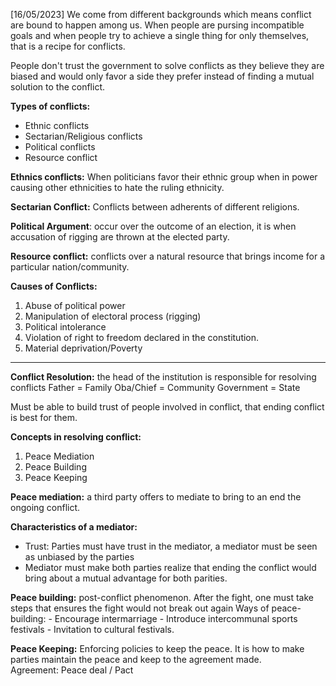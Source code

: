 [16/05/2023]
We come from different backgrounds which means conflict are bound to happen among us.
When people are pursing incompatible goals and when people try to achieve a single thing for only themselves, that is a recipe for conflicts.

People don't trust the government to solve conflicts as they believe they are biased and would only favor a side they prefer instead of finding a mutual solution to the conflict.

**Types of conflicts:**
- Ethnic conflicts
- Sectarian/Religious conflicts
- Political conflicts
- Resource conflict

**Ethnics conflicts:** When politicians favor their ethnic group when in power causing other ethnicities to hate the ruling ethnicity.

**Sectarian Conflict:** Conflicts between adherents of different religions. 

**Political Argument**: occur over the outcome of an election, it is when accusation of rigging  are thrown at the elected party.

**Resource conflict:** conflicts over a natural resource that brings income for a particular nation/community.

**Causes of Conflicts:**
1. Abuse of political power
2. Manipulation of electoral process (rigging)
3. Political intolerance
4. Violation of right to freedom declared in the constitution. 
5. Material deprivation/Poverty

---
**Conflict Resolution:**
the head of the institution is responsible for resolving conflicts
Father = Family
Oba/Chief = Community
Government = State

Must be able to build trust of people involved in conflict, that ending conflict is best for them.

**Concepts in resolving conflict:**
1. Peace Mediation
2. Peace Building
3. Peace Keeping

**Peace mediation:** a third party offers to mediate to bring to an end the ongoing conflict. 

**Characteristics of a mediator:**
- Trust: Parties must have trust in the mediator, a mediator must be seen as unbiased by the parties
- Mediator must make both parties realize that ending the conflict would bring about a mutual advantage for both parities.

**Peace building:** post-conflict phenomenon. After the fight, one must take steps that ensures the fight would not break out again
	Ways of peace-building:
	- Encourage intermarriage
	- Introduce intercommunal sports festivals
	- Invitation to cultural festivals.

**Peace Keeping:** Enforcing policies to keep the peace. It is how to make parties maintain the peace and keep to the agreement made.  
	Agreement: Peace deal / Pact
